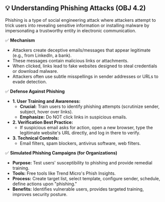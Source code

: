 ## 💡 Understanding Phishing Attacks (OBJ 4.2)

Phishing is a type of social engineering attack where attackers attempt to trick users into revealing sensitive information or installing malware by impersonating a trustworthy entity in electronic communication.

✅ **Mechanism**
- Attackers create deceptive emails/messages that appear legitimate (e.g., from LinkedIn, a bank).
- These messages contain malicious links or attachments.
- When clicked, links lead to fake websites designed to steal credentials or download malware.
- Attackers often use subtle misspellings in sender addresses or URLs to evade detection.

✅ **Defense Against Phishing**
- **1. User Training and Awareness:**
  - **Crucial:** Train users to identify phishing attempts (scrutinize sender, subject, hover over links).
  - **Emphasize:** Do NOT click links in suspicious emails.
- **2. Verification Best Practice:**
  - If suspicious email asks for action, open a new browser, type the legitimate website's URL directly, and log in there to verify.
- **3. Technical Controls:**
  - Email filters, spam blockers, antivirus software, web filters.

✅ **Simulated Phishing Campaigns (for Organizations)**
- **Purpose:** Test users' susceptibility to phishing and provide remedial training.
- **Tools:** Free tools like Trend Micro's Phish Insights.
- **Process:** Create target list, select template, configure sender, schedule, define actions upon "phishing."
- **Benefits:** Identifies vulnerable users, provides targeted training, improves security posture.